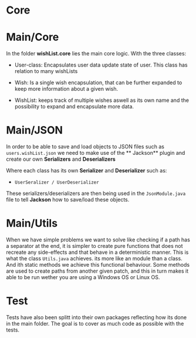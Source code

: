 # Core

# Main/Core

In the folder **wishList.core** lies the main core logic. With the three classes:

- User-class: Encapsulates user data update state of user. This class has relation to many wishLists


- Wish: Is a single wish encapsulation, that can be further expanded to keep more information about a given wish.


- WishList: keeps track of multiple wishes aswell as its own name and the possibility to expand and encapsulate more
  data.

# Main/JSON

In order to be able to save and load objects to JSON files such as `users.wishList.json` we need to make use of the **
Jackson**
plugin and create our own **Serializers** and **Deserializers**

Where each class has its own **Serializer** and **Deserializer** such as:

- `UserSeralizer / UserDeserializer`

These serializers/deserializers are then being used in the `JsonModule.java` file to tell **Jackson** how to save/load
these objects.

# Main/Utils

When we have simple problems we want to solve like checking if a path has a separator at the end, it is simpler to create pure functions that does not recreate any side-effects and that behave in a deterministic manner. This is what the class `Utils.java` achieves. its more like an module than a class. And ith static methods we achieve this functional behaviour. Some methods are used to create paths from another given patch, and this in turn makes it able to be run wether you are using a Windows OS or Linux OS.  

# Test

Tests have also been splitt into their own packages reflecting how its done in the main folder. The goal is to cover as much code as possible with the tests. 
